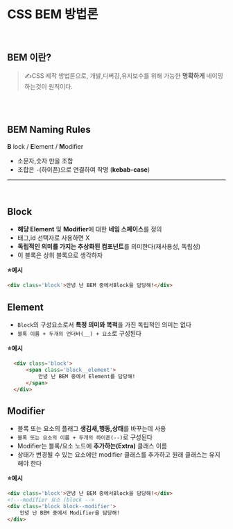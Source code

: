 <h1>CSS BEM 방법론</h1>

<br />

<h2>BEM 이란?</h2>

>✍️CSS 제작 방법론으로, 개발,디버깅,유지보수를 위해 가능한 **명확하게** 네이밍하는것이 원칙이다.

<br/>
<br/>
<h2>BEM Naming Rules</h2>

**B** lock / **E**lement / **M**odifier

- 소문자,숫자 만을 조합
- 조합은 `-`(하이픈)으로 연결하여 작명 (**kebab-case**)

<hr/>

<br />

<h2>Block</h2>

- **해당 Element** 및 **Modifier**에 대한 **네임 스페이스**를 정의
- 태그,id 선택자로 사용하면 X
- **독립적인 의미를 가지는 추상화된 컴포넌트**를 의미한다(재사용성, 독립성)
- 이 블록은 상위 블록으로 생각하자
  <br/>

**⭐예시**
```html
<div class='block'>안녕 난 BEM 중에서Block을 담당해!</div>

```
  

<h2>Element</h2>

- `Block`의 구성요소로서 **특정 의미와 목적**을 가진 독립적인 의미는 없다
- `블록 이름 + 두개의 언더바(__) + 요소`로 구성된다
  <br />

**⭐예시**

  ```html
    <div class='block'>
        <span class='block__element'>
            안녕 난 BEM 중에서 Element를 담당해!
        </span>
    </div>

  ```
<h2>Modifier</h2>
  
  - 블록 또는 요소의 플래그 **생김새,행동,상태**를 바꾸는데 사용
  - `블록 또는 요소의 이름 + 두개의 하이픈(--)`로 구성된다
  - Modifier는 블록/요소 노드에 **추가하는(Extra)** 클래스 이름
  - 상태가 변경될 수 있는 요소에만 modifier 클래스를 추가하고 원래 클래스는 유지해야 한다
    <br />

**⭐예시**

```html
<div class='block'>안녕 난 BEM 중에서Block을 담당해!</div>
<!---modifier 요소 (block -->
<div class='block block--modifier'>
    안녕 난 BEM 중에서 Modifier을 담당해!
</div>
```
  